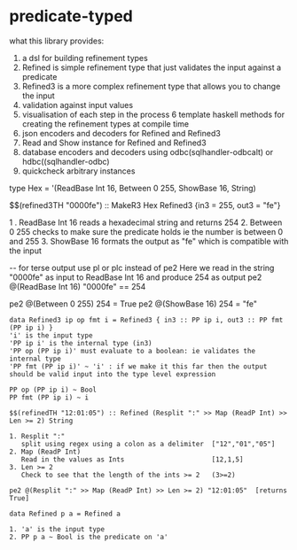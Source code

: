 # predicate-typed

what this library provides:
1. a dsl for building refinement types
2. Refined is simple refinement type that just validates the input against a predicate
3. Refined3 is a more complex refinement type that allows you to change the input
4. validation against input values
5. visualisation of each step in the process
6  template haskell methods for creating the refinement types at compile time
7. json encoders and decoders for Refined and Refined3
8. Read and Show instance for Refined and Refined3
9. database encoders and decoders using odbc(sqlhandler-odbcalt) or hdbc((sqlhandler-odbc)
10. quickcheck arbitrary instances

type Hex = '(ReadBase Int 16, Between 0 255, ShowBase 16, String)

$$(refined3TH "0000fe") :: MakeR3 Hex
Refined3 {in3 = 255, out3 = "fe"}

1 . ReadBase Int 16
     reads a hexadecimal string and returns 254
2.  Between 0 255
     checks to make sure the predicate holds ie the number is between 0 and 255
3.  ShowBase 16
     formats the output as "fe" which is compatible with the input

-- for terse output use pl or plc instead of pe2
Here we read in the string "0000fe" as input to ReadBase Int 16 and produce 254 as output
pe2 @(ReadBase Int 16) "0000fe" == 254

pe2 @(Between 0 255) 254 = True
pe2 @(ShowBase 16) 254 = "fe"

```text
data Refined3 ip op fmt i = Refined3 { in3 :: PP ip i, out3 :: PP fmt (PP ip i) }
'i' is the input type
'PP ip i' is the internal type (in3)
'PP op (PP ip i)' must evaluate to a boolean: ie validates the internal type
'PP fmt (PP ip i)' ~ 'i' : if we make it this far then the output should be valid input into the type level expression

PP op (PP ip i) ~ Bool
PP fmt (PP ip i) ~ i
```

```text
$$(refinedTH "12:01:05") :: Refined (Resplit ":" >> Map (ReadP Int) >> Len >= 2) String

1. Resplit ":"
   split using regex using a colon as a delimiter  ["12","01","05"]
2. Map (ReadP Int)
   Read in the values as Ints                      [12,1,5]
3. Len >= 2
   Check to see that the length of the ints >= 2   (3>=2)
```

```text
pe2 @(Resplit ":" >> Map (ReadP Int) >> Len >= 2) "12:01:05"  [returns True]

data Refined p a = Refined a

1. 'a' is the input type
2. PP p a ~ Bool is the predicate on 'a'
```